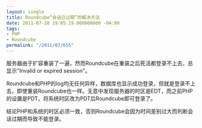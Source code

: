 ```yaml
---
layout: single
title: Roundcube“会话已过期”的解决方法
date: 2011-07-28 19:05:19.000000000 -04:00
tags:
- PHP
- Roundcube
permalink: "/2011/07/655"
---
```

服务器由于扩容重装了一遍，然而Roundcube在重装之后死活都登录不上去，总显示"Invalid or expired session"。

Roundcube和PHP的log均无任何异样，数据库也显示成功登录，但就是登录不上去，即使重装Roundcube也一样。无意中发现服务器的时区是EDT，而之前PHP的设置是PDT，将系统时区改为PDT后Roundcube即可登录了。

结论PHP和系统的时区必须一致，否则Roundcube会因为时间差别过大而判断会话过期而导致不能登录。